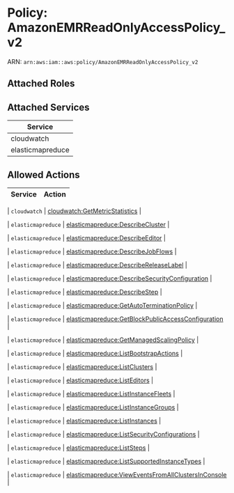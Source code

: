 # Policy: AmazonEMRReadOnlyAccessPolicy_v2

ARN: `arn:aws:iam::aws:policy/AmazonEMRReadOnlyAccessPolicy_v2`

## Attached Roles

## Attached Services

| Service |
|---------|
| cloudwatch |
| elasticmapreduce |

## Allowed Actions

| Service | Action |
|:-------:|--------|

| `cloudwatch` | [cloudwatch:GetMetricStatistics](../actions.md#cloudwatch:getmetricstatistics) |

| `elasticmapreduce` | [elasticmapreduce:DescribeCluster](../actions.md#elasticmapreduce:describecluster) |

| `elasticmapreduce` | [elasticmapreduce:DescribeEditor](../actions.md#elasticmapreduce:describeeditor) |

| `elasticmapreduce` | [elasticmapreduce:DescribeJobFlows](../actions.md#elasticmapreduce:describejobflows) |

| `elasticmapreduce` | [elasticmapreduce:DescribeReleaseLabel](../actions.md#elasticmapreduce:describereleaselabel) |

| `elasticmapreduce` | [elasticmapreduce:DescribeSecurityConfiguration](../actions.md#elasticmapreduce:describesecurityconfiguration) |

| `elasticmapreduce` | [elasticmapreduce:DescribeStep](../actions.md#elasticmapreduce:describestep) |

| `elasticmapreduce` | [elasticmapreduce:GetAutoTerminationPolicy](../actions.md#elasticmapreduce:getautoterminationpolicy) |

| `elasticmapreduce` | [elasticmapreduce:GetBlockPublicAccessConfiguration](../actions.md#elasticmapreduce:getblockpublicaccessconfiguration) |

| `elasticmapreduce` | [elasticmapreduce:GetManagedScalingPolicy](../actions.md#elasticmapreduce:getmanagedscalingpolicy) |

| `elasticmapreduce` | [elasticmapreduce:ListBootstrapActions](../actions.md#elasticmapreduce:listbootstrapactions) |

| `elasticmapreduce` | [elasticmapreduce:ListClusters](../actions.md#elasticmapreduce:listclusters) |

| `elasticmapreduce` | [elasticmapreduce:ListEditors](../actions.md#elasticmapreduce:listeditors) |

| `elasticmapreduce` | [elasticmapreduce:ListInstanceFleets](../actions.md#elasticmapreduce:listinstancefleets) |

| `elasticmapreduce` | [elasticmapreduce:ListInstanceGroups](../actions.md#elasticmapreduce:listinstancegroups) |

| `elasticmapreduce` | [elasticmapreduce:ListInstances](../actions.md#elasticmapreduce:listinstances) |

| `elasticmapreduce` | [elasticmapreduce:ListSecurityConfigurations](../actions.md#elasticmapreduce:listsecurityconfigurations) |

| `elasticmapreduce` | [elasticmapreduce:ListSteps](../actions.md#elasticmapreduce:liststeps) |

| `elasticmapreduce` | [elasticmapreduce:ListSupportedInstanceTypes](../actions.md#elasticmapreduce:listsupportedinstancetypes) |

| `elasticmapreduce` | [elasticmapreduce:ViewEventsFromAllClustersInConsole](../actions.md#elasticmapreduce:vieweventsfromallclustersinconsole) |
